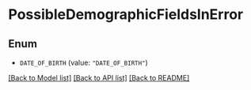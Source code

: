 # PossibleDemographicFieldsInError

## Enum


* `DATE_OF_BIRTH` (value: `"DATE_OF_BIRTH"`)


[[Back to Model list]](../README.md#documentation-for-models) [[Back to API list]](../README.md#documentation-for-api-endpoints) [[Back to README]](../README.md)


